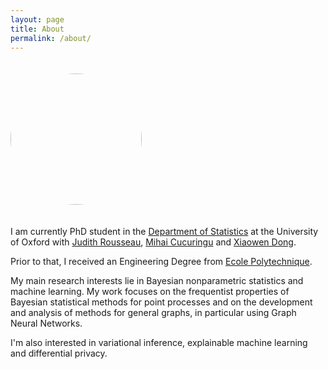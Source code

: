 ```yaml
---
layout: page
title: About
permalink: /about/
---
```


<!-- ![image](../images/IMG_20210630_085720.jpg) -->

<img src="../images/IMG_20210630_085720.jpg" class="pull-left" style="margin:20px
          20px 20px 0; height:210px; width:210px; border-radius:100%"/>

I am currently PhD student in the [Department of Statistics](http://www.stats.ox.ac.uk/) at the University of Oxford with [Judith Rousseau](http://www.stats.ox.ac.uk/~rousseau/), [Mihai Cucuringu](http://www.stats.ox.ac.uk/~cucuringu) and [Xiaowen Dong](https://web.media.mit.edu/~xdong/).
        
Prior to that, I received an Engineering Degree from [Ecole Polytechnique](https://www.polytechnique.edu/). 
  
My main research interests lie in Bayesian nonparametric statistics and machine learning. My work focuses on the frequentist properties of Bayesian statistical methods for point processes and on the development and analysis of methods for general graphs, in particular using Graph Neural Networks.
  
I'm also interested in variational inference, explainable machine learning and differential privacy.
